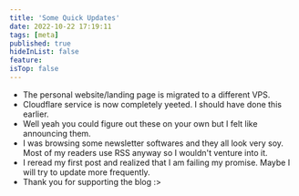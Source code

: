 ```yaml
---
title: 'Some Quick Updates'
date: 2022-10-22 17:19:11
tags: [meta]
published: true
hideInList: false
feature: 
isTop: false
---
```

- The personal website/landing page is migrated to a different VPS.
- Cloudflare service is now completely yeeted. I should have done this earlier.
- Well yeah you could figure out these on your own but I felt like announcing them.
- I was browsing some newsletter softwares and they all look very soy. Most of my readers use RSS anyway so I wouldn't venture into it. 
- I reread my first post and realized that I am failing my promise. Maybe I will try to update more frequently.
- Thank you for supporting the blog :>